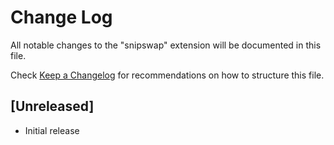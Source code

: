# Change Log

All notable changes to the "snipswap" extension will be documented in this file.

Check [Keep a Changelog](http://keepachangelog.com/) for recommendations on how to structure this file.

## [Unreleased]

- Initial release